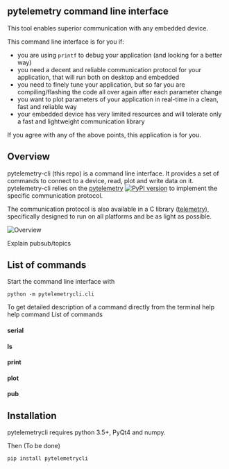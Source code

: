 ## pytelemetry command line interface

This tool enables superior communication with any embedded device.

This command line interface is for you if:

* you are using `printf` to debug your application (and looking for a better way)
* you need a decent and reliable communication protocol for your application, that will run both on desktop and embedded
* you need to finely tune your application, but so far you are compiling/flashing the code all over again after each parameter change
* you want to plot parameters of your application in real-time in a clean, fast and reliable way
* your embedded device has very limited resources and will tolerate only a fast and lightweight communication library

If you agree with any of the above points, this application is for you.

## Overview
pytelemetry-cli (this repo) is a command line interface. It provides a set of commands to connect to a device, read, plot and write data on it.
pytelemetry-cli relies on the [pytelemetry](https://github.com/Overdrivr/pytelemetry)
 [![PyPI version](https://badge.fury.io/py/pytelemetry.svg)](https://badge.fury.io/py/pytelemetry) to implement the specific communication protocol.

The communication protocol is also available in a C library ([telemetry](https://github.com/Overdrivr/pytelemetry)), specifically designed to run on all platforms and be as light as possible.

![Overview](https://raw.githubusercontent.com/Overdrivr/pytelemetrycli/master/overview.png)

Explain pubsub/topics
## List of commands
Start the command line interface with
```
python -m pytelemetrycli.cli
```
To get detailed description of a command directly from the terminal
help
help command
List of commands
#### serial

#### ls

#### print

#### plot

#### pub


## Installation
pytelemetrycli requires python 3.5+, PyQt4 and numpy.

Then (To be done)
```bash
pip install pytelemetrycli
```
